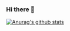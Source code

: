 ### Hi there 👋

[![Anurag's github stats](https://github-readme-stats.vercel.app/api?username=username)](https://github.com/anuraghazra/github-readme-stats)

<!--
**stampid/stampid** is a ✨ _special_ ✨ repository because its `README.md` (this file) appears on your GitHub profile.

Here are some ideas to get you started:

- 🔭 I’m currently working on ...
- 🌱 I’m currently learning ...
- 👯 I’m looking to collaborate on ...
- 🤔 I’m looking for help with ...
- 💬 Ask me about ...
- 📫 How to reach me: ...
- 😄 Pronouns: ...
- ⚡ Fun fact: ...
-->
